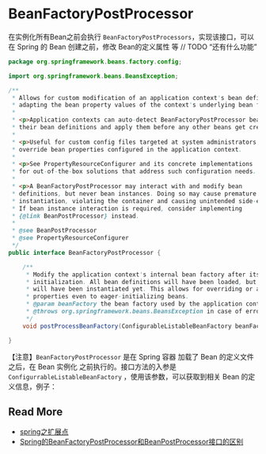 
# BeanFactoryPostProcessor

在实例化所有Bean之前会执行 `BeanFactoryPostProcessors`，实现该接口，可以在 Spring 的 Bean 创建之前，修改 Bean的定义属性 等 // TODO “还有什么功能”

```java
package org.springframework.beans.factory.config;

import org.springframework.beans.BeansException;

/**
 * Allows for custom modification of an application context's bean definitions,
 * adapting the bean property values of the context's underlying bean factory.
 *
 * <p>Application contexts can auto-detect BeanFactoryPostProcessor beans in
 * their bean definitions and apply them before any other beans get created.
 *
 * <p>Useful for custom config files targeted at system administrators that
 * override bean properties configured in the application context.
 *
 * <p>See PropertyResourceConfigurer and its concrete implementations
 * for out-of-the-box solutions that address such configuration needs.
 *
 * <p>A BeanFactoryPostProcessor may interact with and modify bean
 * definitions, but never bean instances. Doing so may cause premature bean
 * instantiation, violating the container and causing unintended side-effects.
 * If bean instance interaction is required, consider implementing
 * {@link BeanPostProcessor} instead.
 *
 * @see BeanPostProcessor
 * @see PropertyResourceConfigurer
 */
public interface BeanFactoryPostProcessor {

	/**
	 * Modify the application context's internal bean factory after its standard
	 * initialization. All bean definitions will have been loaded, but no beans
	 * will have been instantiated yet. This allows for overriding or adding
	 * properties even to eager-initializing beans.
	 * @param beanFactory the bean factory used by the application context
	 * @throws org.springframework.beans.BeansException in case of errors
	 */
	void postProcessBeanFactory(ConfigurableListableBeanFactory beanFactory) throws BeansException;

}

```



【注意】`BeanFactoryPostProcessor` 是在 Spring 容器 加载了 Bean 的定义文件之后，在 Bean 实例化 之前执行的。接口方法的入参是 `ConfigurrableListableBeanFactory` ，使用该参数，可以获取到相关 Bean 的定义信息，例子：



## Read More

- [spring之扩展点](https://blog.csdn.net/windsunmoon/article/details/44283585)
- [Spring的BeanFactoryPostProcessor和BeanPostProcessor接口的区别](https://blog.csdn.net/qq_17612199/article/details/53115446)